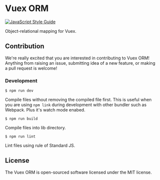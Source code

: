 # Vuex ORM

[![JavaScript Style Guide](https://img.shields.io/badge/code_style-standard-brightgreen.svg)](https://standardjs.com)

Object-relational mapping for Vuex.

## Contribution

We're really excited that you are interested in contributing to Vuex ORM! Anything from raising an issue, submitting idea of a new feature, or making a pull request is welcome!

### Development

```console
$ npm run dev
```

Compile files without removing the compiled file first. This is useful when you are using `npm link` during development with other bundler such as Webpack. Plus it's watch mode enabed.

```console
$ npm run build
```

Compile files into lib directory.

```console
$ npm run lint
```

Lint files using rule of Standard JS.

## License

The Vuex ORM is open-sourced software licensed under the MIT license.
